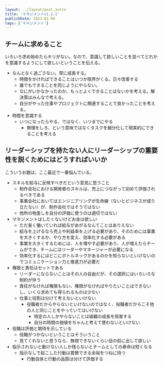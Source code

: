```yaml
---
layout: ../layout/post.astro
title: 'マネジメントv1.2.1'
publishDate: 2023-01-09
tags: ['マネジメント']
---
```


## チームに求めること

いろいろ求め始めたらキリがない。なので、意識して欲しいことを並べてどれかを意識するようにして欲しいということを伝える。

*   なんとなく過ごさない。常に成長する。
    *   時間をかければできることはいつか限界がくる。日々改善する
    *   誰でもできることを同じようにやらない。
    *   なにがいかなかったのか、もっとよくできることはないかを考える。解決策はみんなで考える。
    *   自分がやった仕事やプロジェクトに関連することで良かったことを考える。
*   時間を意識する
    *   いつになったらやる、ではなく、いつまでにやる
        *   無理をしろ、という意味ではなくタスクを細分化して現実的にできることを考える

## リーダーシップを持たない人にリーダーシップの重要性を説くためにはどうすればいいか

こういうお題は、ここ最近で一番悩んでいる。

*   スキルを給与に反映すべきだという意見に思うこと
    *   制作会社における開発者のスキルは、売上につながって初めて評価されるべきである
    *   事業会社においてはエンジニアリングが生命線（ないとビジネスが成り立たない）が、制作会社ではそうではない
    *   他所の物差しを自分の評価に使うのは適切ではない 
* マネジメントはしたくないけどお金は欲しい
    *   ただ長く働いていれば給与があがるなんてことはありえない
    *   給与を上げるなら売上や利益率を上げる必要があり、そのためには事業を大きくするか、やり方を変え、効率化する必要がある
    *   事業を大きくするためには、人を増やす必要があり、人が増えたらチームができ、チームにはリーダーやマネージャーが必要になる
    *   効率化するにはどこにボトルネックがあるのかを知らないといけないのでコミュニケーション力と推進力が必要だ
*   権限と責任はセットである
    *   リーダーにならないことはその人の自由だが、その選択にはいろいろな制約が伴う
    *   責任がなければ権限もない、権限がなければやりたいことはできないし、いくら求めても得られるものは少ない
    *   仕事と役割は分けて考えないといけない
        *   役職者だからやらないといけないのではなく、役職者だからこそ他の人と同じことをやっていてはいけない
            *   特定の人しかやらないことは組織の成長を阻害する
            *   自分の時間の価値をちゃんと考えて使わないといけない
*   役職は評価と期待を示している
    *   役職がつかないということはそういうこと
    *   見てくれないと思うなら、無視できないくらい目の前に出して欲しい
*   指示されないと動けない人しか残らないとチームとしての寿命は短くなる
    *   指示なしで起こした行動は賞賛できる余裕をつねに持つ
        *   行動自体と行動の品質は分けて評価する
